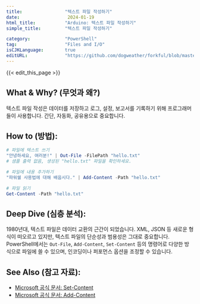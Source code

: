 ```yaml
---
title:                "텍스트 파일 작성하기"
date:                  2024-01-19
html_title:           "Arduino: 텍스트 파일 작성하기"
simple_title:         "텍스트 파일 작성하기"

category:             "PowerShell"
tag:                  "Files and I/O"
isCJKLanguage:        true
editURL:              "https://github.com/dogweather/forkful/blob/master/content/ko/powershell/writing-a-text-file.md"
---
```


{{< edit_this_page >}}

## What & Why? (무엇과 왜?)

텍스트 파일 작성은 데이터를 저장하고 로그, 설정, 보고서를 기록하기 위해 프로그래머들이 사용합니다. 간단, 자동화, 공유용으로 중요합니다.

## How to (방법):

```PowerShell
# 파일에 텍스트 쓰기
"안녕하세요, 여러분!" | Out-File -FilePath "hello.txt"
# 샘플 출력 없음, 생성된 "hello.txt" 파일을 확인하세요.

# 파일에 내용 추가하기
"파워쉘 사용법에 대해 배웁시다." | Add-Content -Path "hello.txt"

# 파일 읽기
Get-Content -Path "hello.txt"
```

## Deep Dive (심층 분석):

1980년대, 텍스트 파일은 데이터 교환의 근간이 되었습니다. XML, JSON 등 새로운 형식이 떠오르고 있지만, 텍스트 파일의 단순성과 범용성은 그대로 중요합니다. PowerShell에서는 `Out-File`, `Add-Content`, `Set-Content` 등의 명령어로 다양한 방식으로 파일에 쓸 수 있으며, 인코딩이나 퍼포먼스 옵션을 조정할 수 있습니다.

## See Also (참고 자료):

- [Microsoft 공식 문서: Set-Content](https://docs.microsoft.com/ko-kr/powershell/module/Microsoft.PowerShell.Management/Set-Content)
- [Microsoft 공식 문서: Add-Content](https://docs.microsoft.com/ko-kr/powershell/module/Microsoft.PowerShell.Management/Add-Content)

